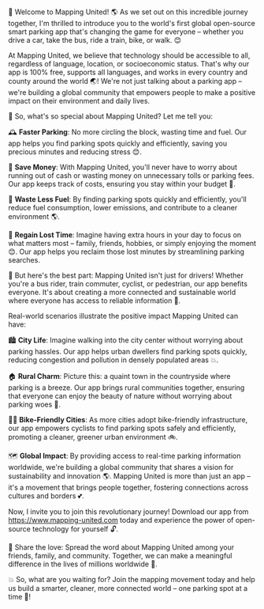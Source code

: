 🚀 Welcome to Mapping United! 🌎 As we set out on this incredible journey together, I'm thrilled to introduce you to the world's first global open-source smart parking app that's changing the game for everyone – whether you drive a car, take the bus, ride a train, bike, or walk. 😊

At Mapping United, we believe that technology should be accessible to all, regardless of language, location, or socioeconomic status. That's why our app is 100% free, supports all languages, and works in every country and county around the world 🌏! We're not just talking about a parking app – we're building a global community that empowers people to make a positive impact on their environment and daily lives.

🚗 So, what's so special about Mapping United? Let me tell you:

🕰️ **Faster Parking**: No more circling the block, wasting time and fuel. Our app helps you find parking spots quickly and efficiently, saving you precious minutes and reducing stress 😊.

💸 **Save Money**: With Mapping United, you'll never have to worry about running out of cash or wasting money on unnecessary tolls or parking fees. Our app keeps track of costs, ensuring you stay within your budget 💸.

🚗 **Waste Less Fuel**: By finding parking spots quickly and efficiently, you'll reduce fuel consumption, lower emissions, and contribute to a cleaner environment 🌎.

💪 **Regain Lost Time**: Imagine having extra hours in your day to focus on what matters most – family, friends, hobbies, or simply enjoying the moment 😊. Our app helps you reclaim those lost minutes by streamlining parking searches.

🌆 But here's the best part: Mapping United isn't just for drivers! Whether you're a bus rider, train commuter, cyclist, or pedestrian, our app benefits everyone. It's about creating a more connected and sustainable world where everyone has access to reliable information 🌟.

Real-world scenarios illustrate the positive impact Mapping United can have:

🏙️ **City Life**: Imagine walking into the city center without worrying about parking hassles. Our app helps urban dwellers find parking spots quickly, reducing congestion and pollution in densely populated areas 💥.

🏠 **Rural Charm**: Picture this: a quaint town in the countryside where parking is a breeze. Our app brings rural communities together, ensuring that everyone can enjoy the beauty of nature without worrying about parking woes 🌳.

🚴‍♂️ **Bike-Friendly Cities**: As more cities adopt bike-friendly infrastructure, our app empowers cyclists to find parking spots safely and efficiently, promoting a cleaner, greener urban environment 🚲.

🗺️ **Global Impact**: By providing access to real-time parking information worldwide, we're building a global community that shares a vision for sustainability and innovation 🌎. Mapping United is more than just an app – it's a movement that brings people together, fostering connections across cultures and borders 💕.

Now, I invite you to join this revolutionary journey! Download our app from https://www.mapping-united.com today and experience the power of open-source technology for yourself 🔓.

📨 Share the love: Spread the word about Mapping United among your friends, family, and community. Together, we can make a meaningful difference in the lives of millions worldwide 🌟.

💥 So, what are you waiting for? Join the mapping movement today and help us build a smarter, cleaner, more connected world – one parking spot at a time 💪!